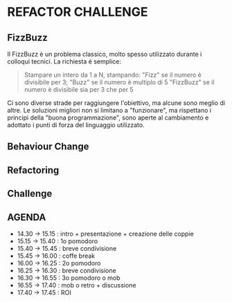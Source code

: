 # REFACTOR CHALLENGE

## FizzBuzz
Il FizzBuzz è un problema classico, molto spesso utilizzato durante i colloqui tecnici.
La richiesta é semplice:

> Stampare un intero da 1 a N, stampando:
> "Fizz" se il numero è divisibile per 3;
> "Buzz" se il numero è multiplo di 5
> "FizzBuzz" se il numero è divisibile sia per 3 che per 5

Ci sono diverse strade per raggiungere l'obiettivo, ma alcune sono meglio di altre.
Le soluzioni migliori non si limitano a "funzionare", ma rispettano i principi della "buona programmazione", sono aperte al cambiamento e adottato i punti di forza del linguaggio utilizzato.

## Behaviour Change

## Refactoring

## Challenge

## AGENDA
* 14.30 -> 15.15 : intro + presentazione + creazione delle coppie
* 15.15 -> 15.40 : 1o pomodoro
* 15.40 -> 15.45 : breve condivisione
* 15.45 -> 16.00 : coffe break
* 16.00 -> 16.25 : 2o pomodoro
* 16.25 -> 16.30 : breve condivisione
* 16.30 -> 16.55 : 3o pomodoro o mob
* 16.55 -> 17.40 : mob o retro + discussione
* 17.40 -> 17.45 : ROI
